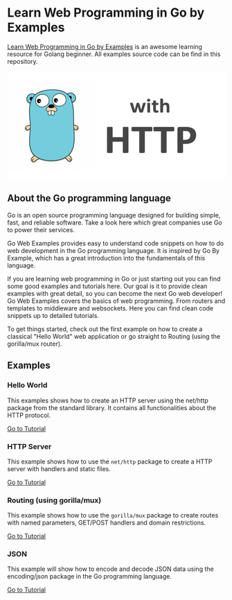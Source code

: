 # Learn Web Programming in Go by Examples

[Learn Web Programming in Go by Examples](https://gowebexamples.com/) is an awesome learning resource for Golang beginner. All examples source code can be find in this repository.

![Go with http](./img/go-with-http.png)

## About the Go programming language

Go is an open source programming language designed for building simple, fast, and reliable software. Take a look here which great companies use Go to power their services.

Go Web Examples provides easy to understand code snippets on how to do web development in the Go programming language. It is inspired by Go By Example, which has a great introduction into the fundamentals of this language.

If you are learning web programming in Go or just starting out you can find some good examples and tutorials here. Our goal is it to provide clean examples with great detail, so you can become the next Go web developer! Go Web Examples covers the basics of web programming. From routers and templates to middleware and websockets. Here you can find clean code snippets up to detailed tutorials.

To get things started, check out the first example on how to create a classical "Hello World" web application or go straight to Routing (using the gorilla/mux router).

## Examples

### Hello World

This examples shows how to create an HTTP server using the net/http package from the standard library. It contains all functionalities about the HTTP protocol. 

[Go to Tutorial](https://gowebexamples.com/hello-world/)

### HTTP Server

This example shows how to use the `net/http` package to create a HTTP server with handlers and static files. 

[Go to Tutorial](https://gowebexamples.com/http-server/)

### Routing (using gorilla/mux)

This example shows how to use the `gorilla/mux` package to create routes with named parameters, GET/POST handlers and domain restrictions. 

[Go to Tutorial](https://gowebexamples.com/routes-using-gorilla-mux/)

### JSON

This example will show how to encode and decode JSON data using the encoding/json package in the Go programming language.

[Go to Tutorial](https://gowebexamples.com/json/)
